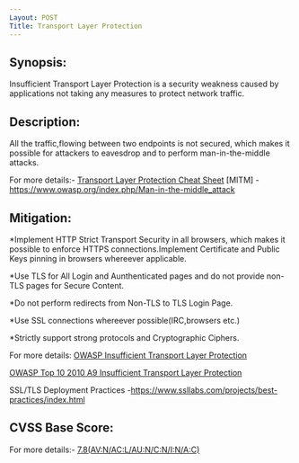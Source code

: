 ```yaml
---
Layout: POST
Title: Transport Layer Protection
---
```


Synopsis:
------------------
Insufficient Transport Layer Protection is a security weakness caused by applications not taking any measures to protect network traffic.

Description:
----------------------
All the traffic,flowing between two endpoints is not secured, which makes it possible for attackers to eavesdrop and to perform man-in-the-middle attacks.

For more details:- [Transport Layer Protection Cheat Sheet](https://www.owasp.org/index.php/Transport_Layer_Protection_Cheat_Sheet)
[MITM] - https://www.owasp.org/index.php/Man-in-the-middle_attack 

Mitigation:
---------------
*Implement HTTP Strict Transport Security in all browsers, which makes it possible to enforce HTTPS connections.Implement Certificate and Public Keys pinning in browsers whereever applicable.

*Use TLS for All Login and Aunthenticated pages and do not provide non-TLS pages for Secure Content.

*Do not perform redirects from Non-TLS to TLS Login Page.

*Use SSL connections whereever possible(IRC,browsers etc.)

*Strictly support strong protocols and Cryptographic Ciphers.

For more details: [OWASP Insufficient Transport Layer Protection](https://www.owasp.org/index.php/OWASP_Periodic_Table_of_Vulnerabilities_-_Insufficient_Transport_Layer_Protection) 

[OWASP Top 10 2010 A9 Insufficient Transport Layer Protection](https://www.owasp.org/index.php/Top_10_2010-A9-Insufficient_Transport_Layer_Protection) 

SSL/TLS Deployment Practices -https://www.ssllabs.com/projects/best-practices/index.html

CVSS Base Score:
----------------------------
For more details:- [7.8(AV:N/AC:L/AU:N/C:N/I:N/A:C)](http://nvd.nist.gov/cvss.cfm?vector=%28AV:N/AC:L/AU:N/C:N/I:N/A:C%29&version=2.0) 

